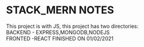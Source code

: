 # STACK_MERN NOTES
This project is with JS, this project has two directories:
    <br />BACKEND - EXPRESS,MONGODB,NODEJS
    <br />FRONTED -REACT
FINISHED ON 01/02/2021

